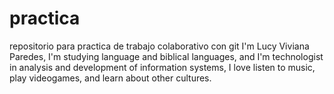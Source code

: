 # practica
repositorio para practica de trabajo colaborativo con git
I'm Lucy Viviana Paredes, I'm studying language and biblical languages, and I'm technologist in analysis 
    and development of information systems, I love listen to music, play videogames, and learn about other cultures.
